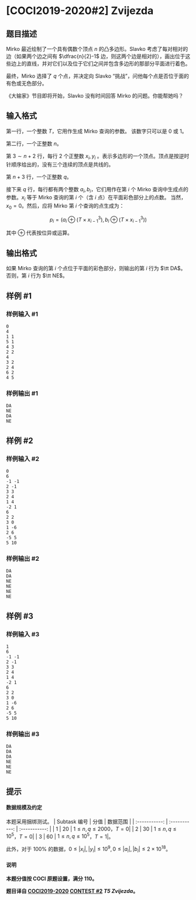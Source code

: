 # [COCI2019-2020#2] Zvijezda

## 题目描述

Mirko 最近绘制了一个具有偶数个顶点 $n$ 的凸多边形。Slavko 考虑了每对相对的边（如果两个边之间有 $\dfrac{n}{2}-1$ 边，则这两个边是相对的），画出位于这些边上的直线，并对它们以及位于它们之间并包含多边形的那部分平面进行着色。

最终，Mirko 选择了 $q$ 个点，并决定向 Slavko “挑战”，问他每个点是否位于面的有色或无色部分。

《大输家》节目即将开始，Slavko 没有时间回答 Mirko 的问题。你能帮她吗？

## 输入格式

第一行，一个整数 $T$，它用作生成 Mirko 查询的参数。 该数字只可以是 $0$ 或 $1$。

第二行，一个正整数 $n$。

第 $3 \sim n + 2$ 行，每行 $2$ 个正整数 $x_i, y_i$ 。表示多边形的一个顶点。顶点是按逆时针顺序给出的，没有三个连续的顶点是共线的。

第 $n + 3$ 行，一个正整数 $q$。

接下来 $q$ 行，每行都有两个整数 $a_i, b_i$，它们用作在第 $i$ 个 Mirko 查询中生成点的参数。$x_i$ 等于 Mirko 查询的第 $i$ 个（含 $i$ 点）在平面彩色部分上的点数。 当然，$x_0 = 0$。然后，应将 Mirko 第 $i$ 个查询的点生成为：

$$p_i = (a_i \oplus (T \times x^{3}_{i-1}), b_i \oplus(T \times x^{3}_{i-1}))$$

其中 $\oplus$ 代表按位异或运算。

 

## 输出格式

如果 Mirko 查询的第 $i$ 个点位于平面的彩色部分，则输出的第 $i$ 行为 $\tt DA$。 否则，第 $i$ 行为 $\tt NE$。

## 样例 #1

### 样例输入 #1
```
0
4
1 1
5 1
4 3
2 2
4
3 2
2 4
6 2
4 5
```

### 样例输出 #1

```
DA
NE
DA
NE
```

## 样例 #2

### 样例输入 #2
```
0
6
-1 -1
2 -1
3 3
2 4
1 4
-2 1
6
2 2
3 0
1 -6
2 6
-5 5
5 10
```

### 样例输出 #2

```
DA
DA
NE
NE
NE
NE
```

## 样例 #3

### 样例输入 #3
```
1
6
-1 -1
2 -1
3 3
2 4
1 4
-2 1
6
2 2
3 0
1 -6
2 6
-5 5
5 10
```

### 样例输出 #3

```
DA
DA
DA
NE
NE
NE
```

## 提示

#### 数据规模及约定

本题采用捆绑测试。
| Subtask 编号 | 分值 | 数据范围 |
| :-----------: | :-----------: | :-----------: |
| $1$ | $20$ | $1 \le n, q \le 2000$，$T = 0$|
| $2$ | $30$ | $1 \le n, q \le 10^5$，$T = 0$|
| $3$ | $60$ | $1 \le n, q \le 10^5$，$T = 1$|。

此外，对于 $100\%$ 的数据，$0 \le |x_i|, |y_i| \le 10^9, 0 \le |a_i|, |b_i| \le 2 \times 10^{18}$。

#### 说明

**本题分值按 COCI 原题设置，满分 $110$。**

**题目译自 [COCI2019-2020](https://hsin.hr/coci/archive/2019_2020/) [CONTEST #2](https://hsin.hr/coci/archive/2019_2020/contest2_tasks.pdf) *T5 Zvijezda*。**


